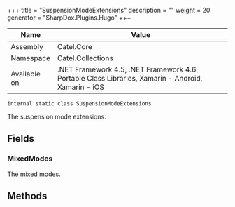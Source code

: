 

+++
title = "SuspensionModeExtensions" 
description = ""
weight = 20
generator = "SharpDox.Plugins.Hugo"
+++

Name|Value
---|---
Assembly|Catel.Core
Namespace|Catel.Collections
Available on|.NET Framework 4.5, .NET Framework 4.6, Portable Class Libraries, Xamarin - Android, Xamarin - iOS

```
internal static class SuspensionModeExtensions
```

The suspension mode extensions.

## Fields

### MixedModes

The mixed modes.

## Methods

